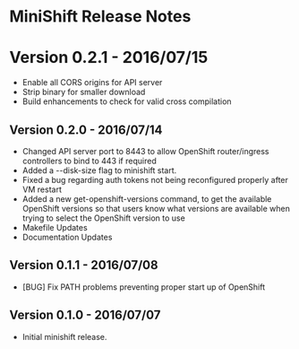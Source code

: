 # MiniShift Release Notes

# Version 0.2.1 - 2016/07/15
 * Enable all CORS origins for API server
 * Strip binary for smaller download
 * Build enhancements to check for valid cross compilation

## Version 0.2.0 - 2016/07/14
 * Changed API server port to 8443 to allow OpenShift router/ingress controllers to bind to 443 if required
 * Added a --disk-size flag to minishift start.
 * Fixed a bug regarding auth tokens not being reconfigured properly after VM restart
 * Added a new get-openshift-versions command, to get the available OpenShift versions so that users know what versions are available when trying to select the OpenShift version to use
 * Makefile Updates
 * Documentation Updates

## Version 0.1.1 - 2016/07/08
 * [BUG] Fix PATH problems preventing proper start up of OpenShift<Paste>

## Version 0.1.0 - 2016/07/07
 * Initial minishift  release.
